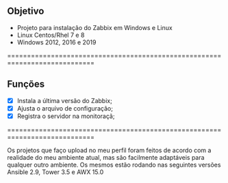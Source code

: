 **Objetivo**
-------------

- Projeto para instalação do Zabbix em Windows e Linux 
- Linux Centos/Rhel 7 e 8
- Windows 2012, 2016 e 2019

============================================================================

**Funções**
-------------

- [X] Instala a última versão do Zabbix;
- [x] Ajusta o arquivo de configuração;
- [X] Registra o servidor na monitoraçã;

============================================================================

Os projetos que faço upload no meu perfil foram feitos de acordo com a realidade do meu ambiente atual, mas são facilmente adaptáveis para qualquer outro ambiente. Os mesmos estão rodando nas seguintes versões Ansible 2.9, Tower 3.5 e AWX 15.0

